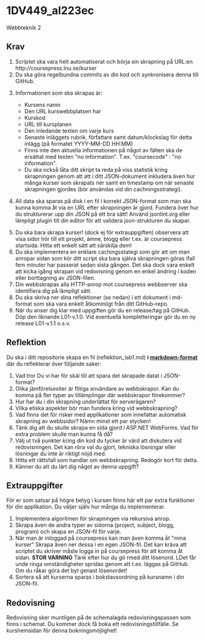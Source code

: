 1DV449_al223ec
==============

Webbteknik 2 

<h2>Krav</h2>
<ol>
<li>Scriptet ska vara helt automatiserat och börja sin skrapning på URL:en http://coursepress.lnu.se/kurser</li>
<li>Du ska göra regelbundna commits av din kod och synkronisera denna till GitHub.</li>
<li><p>Informationen som ska skrapas är: </p>

<ul>
<li>Kursens namn</li>
<li>Den URL kurswebbplatsen har</li>
<li>Kurskod</li>
<li>URL till kursplanen</li>
<li>Den inledande texten om varje kurs</li>
<li>Senaste inläggets rubrik, författare samt datum/klockslag för detta inlägg (på formatet YYYY-MM-DD HH:MM)</li>
<li>Finns inte den aktuella informationen på något av fälten ska de ersättat med texten "no information". T.ex. "coursecode" : "no information". </li>
<li>Du ska också låta ditt skript ta reda på viss statistik kring skrapningen genom att att i ditt JSON-dokument inkludera även hur många kurser som skrapats ner samt en timestamp om när senaste skrapningen gjordes (bör användas vid din cachningsstrategi). </li>
</ul></li>
<li><p>All data ska sparas på disk i en fil i korrekt JSON-format som man ska kunna komma åt via en URL efter skrapningen är gjord. Fundera över hur du strukturerar upp din JSON på ett bra sätt! 
Använd jsonlint.org eller lämpligt plugin till din editor för att validera json-strukturen du skapar.</p></li>
<li>Du ska bara skrapa kurser! (dock ej för extrauppgiften) observera att visa sidor hör till ett projekt, ämne, blogg eller t.ex. är coursepress startsida. Hitta ett enkelt sätt att särskilja dem!</li>
<li>Du ska implementera en enklare cachingsstategi som gör att om man anropar sidan som kör ditt script ska bara själva skrapningen göras ifall fem minuter har passerat sedan sista gången. Det ska dock vara enkelt att kicka igång skrapan vid redovisning genom en enkel ändring i koden eller borttagning av JSON-filen.</li>
<li>Din webbskrapas alla HTTP-anrop mot coursepress webbserver ska identifiera dig på lämpligt sätt.</li>
<li>Du ska skriva ner dina reflektioner (se nedan) i ett dokument i md-format som ska vara enkelt åtkommligt från ditt GitHub-repo.</li>
<li>När du anser dig klar med uppgiften gör du en release/tag på GitHub. Döp den liknande L01-v.1.0. Vid eventuella kompletteringar gör du en ny release L01-v.1.1 o.s.v.</li>
</ol>

<h2>Reflektion</h2>

<p>Du ska i ditt repositorie skapa en fil (reflektion_lab1.md) <strong>i <a href="https://github.com/adam-p/markdown-here/wiki/Markdown-Cheatsheet">markdown-format</a></strong> där du reflekterar över följande saker:</p>

<ol>
<li>Vad tror Du vi har för skäl till att spara det skrapade datat i JSON-format?</li>
<li>Olika jämförelsesiter är flitiga användare av webbskrapor. Kan du komma på fler typer av tillämplingar där webbskrapor förekommer? </li>
<li>Hur har du i din skrapning underlättat för serverägaren?</li>
<li>Vilka etiska aspekter bör man fundera kring vid webbskrapning?</li>
<li>Vad finns det för risker med applikationer som innefattar automatisk skrapning av webbsidor? Nämn minst ett par stycken!</li>
<li>Tänk dig att du skulle skrapa en sida gjord i ASP.NET WebForms. Vad för extra problem skulle man kunna få då?</li>
<li>Välj ut två punkter kring din kod du tycker är värd att diskutera vid redovisningen. Det kan röra val du gjort, tekniska lösningar eller lösningar du inte är riktigt nöjd med.</li>
<li>Hitta ett rättsfall som handlar om webbskrapning. Redogör kort för detta.</li>
<li>Känner du att du lärt dig något av denna uppgift? </li>
</ol>

<h2>Extrauppgifter</h2>

<p>För er som satsar på högre betyg i kursen finns här ett par extra funktioner för din applikation. Du väljer själv hur många du implementerar.</p>

<ol>
<li>Implementera algoritmen för skrapningen via rekursiva anrop.</li>
<li>Skrapa även de andra typer av sidorna (project, subject, blogg, program) och skapa en JSON-fil för varje.</li>
<li>När man är inloggad på coursepress kan man även komma åt "mina kurser" Skrapa även ner dessa i en egen JSON-fil. Det kan kräva att scriptet du skriver måste logga in på coursepress för att komma åt sidan.
<strong>STOR VARNING</strong> Tänk efter hur du gö rmed ditt lösenord. LDet får unde ringa omständigheter spridas genom att t.ex. läggas på GitHub. Om du råkar göra det byt genast lösenordet!</li>
<li>Sortera så att kurserna sparas i bokstavsordning på kursnamn i din JSON-fil.</li>
</ol>

<h2>Redovisning</h2>

<p>Redovisning sker muntligen på de schemalagda redovisningspassen som finns i schemat. Du kommer dock få boka ett redovisningstillfälle. Se kurshemsidan för denna bokningsmöjlighet!</p>
